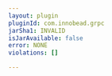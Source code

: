 ```yaml
---
layout: plugin
pluginId: com.innobead.grpc
jarSha1: INVALID
isJarAvailable: false
error: NONE
violations: []

---
```

